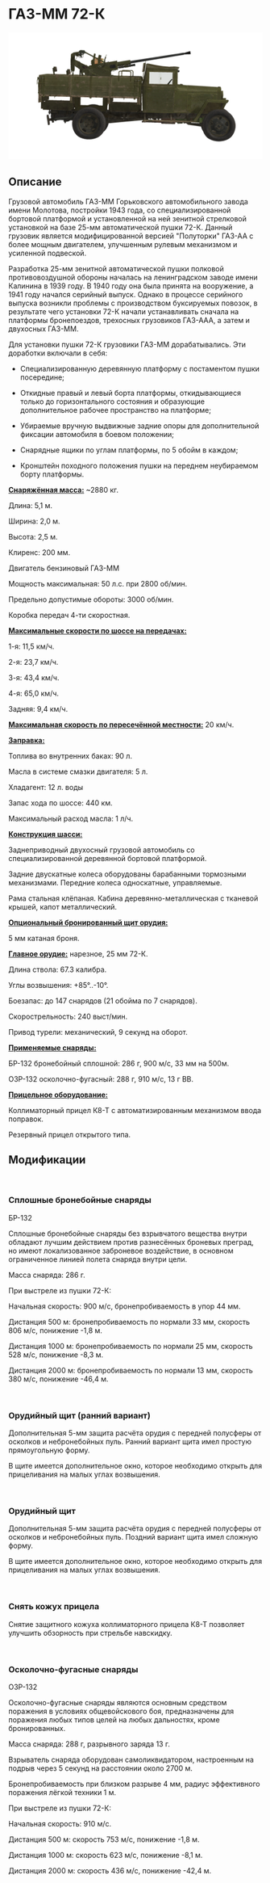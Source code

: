 # ГАЗ-ММ 72-К
  

  
![_gaz-mm-72k](../images/_gaz-mm-72k.png)
  

  
## Описание
  

  
Грузовой автомобиль ГАЗ-ММ Горьковского автомобильного завода имени Молотова, постройки 1943 года, со специализированной бортовой платформой и установленной на ней зенитной стрелковой установкой на базе 25-мм автоматической пушки 72-К. Данный грузовик является модифицированной версией "Полуторки" ГАЗ-АА с более мощным двигателем, улучшенным рулевым механизмом и усиленной подвеской.
  

  
Разработка 25-мм зенитной автоматической пушки полковой противовоздушной обороны началась на ленинградском заводе имени Калинина в 1939 году. В 1940 году она была принята на вооружение, а 1941 году начался серийный выпуск. Однако в процессе серийного выпуска возникли проблемы с производством буксируемых повозок, в результате чего установки 72-К начали устанавливать сначала на платформы бронепоездов, трехосных грузовиков ГАЗ-ААА, а затем и двухосных ГАЗ-ММ.
  

  
Для установки пушки 72-К грузовики ГАЗ-ММ дорабатывались. Эти доработки включали в себя:
  
- Специализированную деревянную платформу с постаментом пушки посередине;
  
- Откидные правый и левый борта платформы, откидывающиеся только до горизонтального состояния и образующие дополнительное рабочее пространство на платформе;
  
- Убираемые вручную выдвижные задние опоры для дополнительной фиксации автомобиля в боевом положении;
  
- Снарядные ящики по углам платформы, по 5 обойм в каждом;
  
- Кронштейн походного положения пушки на переднем неубираемом борту платформы.
  

  
<b><u>Снаряжённая масса:</u></b> ~2880 кг.
  
Длина: 5,1 м.
  
Ширина: 2,0 м.
  
Высота: 2,5 м.
  
Клиренс: 200 мм.
  

  
Двигатель бензиновый ГАЗ-ММ
  
Мощность максимальная: 50 л.с. при 2800 об/мин.
  
Предельно допустимые обороты: 3000 об/мин.
  
Коробка передач 4-ти скоростная.
  

  
<b><u>Максимальные скорости по шоссе на передачах:</u></b>
  
1-я: 11,5 км/ч.
  
2-я: 23,7 км/ч.
  
3-я: 43,4 км/ч.
  
4-я: 65,0 км/ч.
  
Задняя: 9,4 км/ч.
  

  
<b><u>Максимальная скорость по пересечённой местности:</u></b> 20 км/ч.
  

  
<b><u>Заправка:</u></b>
  
Топлива во внутренних баках: 90 л.
  
Масла в системе смазки двигателя: 5 л.
  
Хладагент: 12 л. воды
  
Запас хода по шоссе: 440 км.
  
Максимальный расход масла: 1 л/ч.
  

  
<b><u>Конструкция шасси:</u></b>
  
Заднеприводный двухосный грузовой автомобиль со специализированной деревянной бортовой платформой.
  
Задние двускатные колеса оборудованы барабанными тормозными механизмами. Передние колеса односкатные, управляемые.
  
Рама стальная клёпаная. Кабина деревянно-металлическая с тканевой крышей, капот металлический.
  

  
<b><u>Опциональный бронированный щит орудия:</u></b>
  
5 мм катаная броня.
  

  
<b><u>Главное орудие:</u></b> нарезное, 25 мм 72-К.
  
Длина ствола: 67.3 калибра.
  
Углы возвышения: +85°..-10°.
  
Боезапас: до 147 снарядов (21 обойма по 7 снарядов).
  
Скорострельность: 240 выст/мин.
  
Привод турели: механический, 9 секунд на оборот.
  

  
<b><u>Применяемые снаряды: </u></b>
  
БР-132 бронебойный сплошной: 286 г, 900 м/с, 33 мм на 500м.
  
ОЗР-132 осколочно-фугасный: 288 г, 910 м/с, 13 г ВВ.
  

  
<b><u>Прицельное оборудование:</u></b>
  
Коллиматорный прицел К8-Т с автоматизированным механизмом ввода поправок.
  
Резервный прицел открытого типа.
  

  

  
## Модификации
  
﻿
  
  
### Сплошные бронебойные снаряды
  

  
БР-132
  

  
Сплошные бронебойные снаряды без взрывчатого вещества внутри обладают лучшим действием против разнесённых броневых преград, но имеют локализованное заброневое воздействие, в основном ограниченное линией полета снаряда внутри цели.
  

  
Масса снаряда: 286 г.
  

  
При выстреле из пушки 72-К:
  
Начальная скорость: 900 м/с, бронепробиваемость в упор 44 мм.
  
Дистанция 500 м: бронепробиваемость по нормали 33 мм, скорость 806 м/с, понижение -1,8 м.
  
Дистанция 1000 м: бронепробиваемость по нормали 25 мм, скорость 528 м/с, понижение -8,3 м.
  
Дистанция 2000 м: бронепробиваемость по нормали 13 мм, скорость 380 м/с, понижение -46,4 м.
  
﻿
  
  
### Орудийный щит (ранний вариант)
  

  
Дополнительная 5-мм защита расчёта орудия с передней полусферы от осколков и небронебойных пуль. Ранний вариант щита имел простую прямоугольную форму.
  
В щите имеется дополнительное окно, которое необходимо открыть для прицеливания на малых углах возвышения.
  
﻿
  
  
### Орудийный щит
  

  
Дополнительная 5-мм защита расчёта орудия с передней полусферы от осколков и небронебойных пуль. Поздний вариант щита имел сложную форму.
  
В щите имеется дополнительное окно, которое необходимо открыть для прицеливания на малых углах возвышения.
  
﻿
  
  
### Снять кожух прицела
  

  
Снятие защитного кожуха коллиматорного прицела К8-Т позволяет улучшить обзорность при стрельбе навскидку.
  
﻿
  
  
### Осколочно-фугасные снаряды
  

  
ОЗР-132
  

  
Осколочно-фугасные снаряды являются основным средством поражения в условиях общевойскового боя, предназначены для поражения любых типов целей на любых дальностях, кроме бронированных.
  

  
Масса снаряда: 288 г, разрывного заряда 13 г.
  
Взрыватель снаряда оборудован самоликвидатором, настроенным на подрыв через 5 секунд на расстоянии около 2700 м.
  
Бронепробиваемость при близком разрыве 4 мм, радиус эффективного поражения лёгкой техники 1 м.
  

  
При выстреле из пушки 72-К:
  
Начальная скорость: 910 м/с.
  
Дистанция 500 м: скорость 753 м/с, понижение -1,8 м.
  
Дистанция 1000 м: скорость 623 м/с, понижение -8,1 м.
  
Дистанция 2000 м: скорость 436 м/с, понижение -42,4 м.
  
